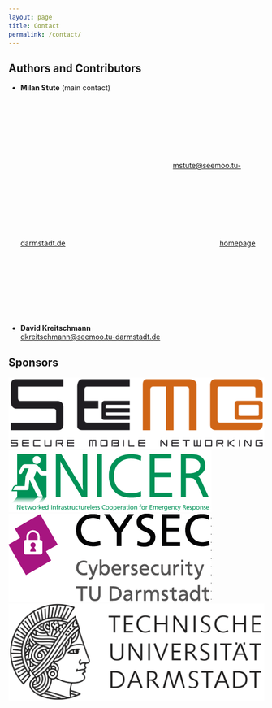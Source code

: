 ```yaml
---
layout: page
title: Contact
permalink: /contact/
---
```


## Authors and Contributors

* **Milan Stute** (main contact)
<a href="mailto:mstute@seemoo.tu-darmstadt.de"><svg class="svg-icon"><use xlink:href="{{ '/assets/files.svg#envelope' | relative_url }}"></use></svg>mstute@seemoo.tu-darmstadt.de</a>
<a href="https://www.seemoo.tu-darmstadt.de/team/milan-stute"><svg class="svg-icon"><use xlink:href="{{ '/assets/files.svg#home' | relative_url }}"></use></svg>homepage</a>

* **David Kreitschmann**
<a href="mailto:dkreitschmann@seemoo.tu-darmstadt.de"><svg class="svg-icon"><use xlink:href="{{ '/assets/files.svg#envelope' | relative_url }}"></use></svg>dkreitschmann@seemoo.tu-darmstadt.de</a>


## Sponsors

<a href="https://seemoo.tu-darmstadt.de"><img class="poweredby-logo" alt="Secure Mobile Networking Lab" src="/assets/logos/seemoo.png"></a>
<a href="https://nicer.tu-darmstadt.de"><img class="poweredby-logo" alt="NICER" src="/assets/logos/nicer.png"></a>
<a href="https://www.cysec.tu-darmstadt.de"><img class="poweredby-logo" alt="CYSEC" src="/assets/logos/cysec.png"></a>
<a href="https://www.tu-darmstadt.de"><img class="poweredby-logo" alt="TU Darmstadt" src="/assets/logos/tud.png"></a>
